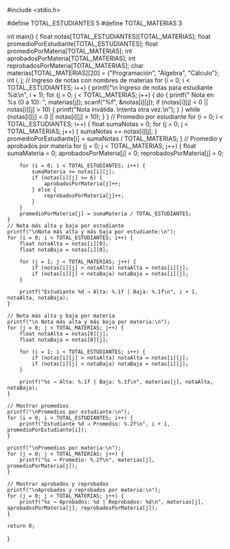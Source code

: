 #include <stdio.h> 

#define TOTAL_ESTUDIANTES 5
#define TOTAL_MATERIAS 3

int main() {
    float notas[TOTAL_ESTUDIANTES][TOTAL_MATERIAS];
    float promedioPorEstudiante[TOTAL_ESTUDIANTES];
    float promedioPorMateria[TOTAL_MATERIAS];
    int aprobadosPorMateria[TOTAL_MATERIAS];
    int reprobadosPorMateria[TOTAL_MATERIAS];
    char materias[TOTAL_MATERIAS][20] = {"Programación", "Álgebra", "Cálculo"};
    int i, j;
  // Ingreso de notas con nombres de materias
    for (i = 0; i < TOTAL_ESTUDIANTES; i++) {
        printf("\n Ingreso de notas para estudiante %d:\n", i + 1);
        for (j = 0; j < TOTAL_MATERIAS; j++) {
            do {
                printf("  Nota en %s (0 a 10): ", materias[j]);
                scanf("%f", &notas[i][j]);
                if (notas[i][j] < 0 || notas[i][j] > 10) {
                    printf("Nota inválida. Intenta otra vez.\n");
                }
            } while (notas[i][j] < 0 || notas[i][j] > 10);
        }
    }
    // Promedio por estudiante
    for (i = 0; i < TOTAL_ESTUDIANTES; i++) {
        float sumaNotas = 0;
        for (j = 0; j < TOTAL_MATERIAS; j++) {
            sumaNotas += notas[i][j];
        }
        promedioPorEstudiante[i] = sumaNotas / TOTAL_MATERIAS;
    }
    // Promedio y aprobados por materia
    for (j = 0; j < TOTAL_MATERIAS; j++) {
        float sumaMateria = 0;
        aprobadosPorMateria[j] = 0;
        reprobadosPorMateria[j] = 0;

        for (i = 0; i < TOTAL_ESTUDIANTES; i++) {
            sumaMateria += notas[i][j];
            if (notas[i][j] >= 6) {
                aprobadosPorMateria[j]++;
            } else {
                reprobadosPorMateria[j]++;
            }
        }
        promedioPorMateria[j] = sumaMateria / TOTAL_ESTUDIANTES;
    }
    // Nota más alta y baja por estudiante
    printf("\nNota más alta y más baja por estudiante:\n");
    for (i = 0; i < TOTAL_ESTUDIANTES; i++) {
        float notaAlta = notas[i][0];
        float notaBaja = notas[i][0];

        for (j = 1; j < TOTAL_MATERIAS; j++) {
            if (notas[i][j] > notaAlta) notaAlta = notas[i][j];
            if (notas[i][j] < notaBaja) notaBaja = notas[i][j];
        }

        printf("Estudiante %d → Alta: %.1f | Baja: %.1f\n", i + 1, notaAlta, notaBaja);
    }

    // Nota más alta y baja por materia
    printf("\n Nota más alta y más baja por materia:\n");
    for (j = 0; j < TOTAL_MATERIAS; j++) {
        float notaAlta = notas[0][j];
        float notaBaja = notas[0][j];

        for (i = 1; i < TOTAL_ESTUDIANTES; i++) {
            if (notas[i][j] > notaAlta) notaAlta = notas[i][j];
            if (notas[i][j] < notaBaja) notaBaja = notas[i][j];
        }

        printf("%s → Alta: %.1f | Baja: %.1f\n", materias[j], notaAlta, notaBaja);
    }

    // Mostrar promedios
    printf("\nPromedios por estudiante:\n");
    for (i = 0; i < TOTAL_ESTUDIANTES; i++) {
        printf("Estudiante %d → Promedio: %.2f\n", i + 1, promedioPorEstudiante[i]);
    }

    printf("\nPromedios por materia:\n");
    for (j = 0; j < TOTAL_MATERIAS; j++) {
        printf("%s → Promedio: %.2f\n", materias[j], promedioPorMateria[j]);
    }

    // Mostrar aprobados y reprobados
    printf("\nAprobados y reprobados por materia:\n");
    for (j = 0; j < TOTAL_MATERIAS; j++) {
        printf("%s → Aprobados: %d | Reprobados: %d\n", materias[j], aprobadosPorMateria[j], reprobadosPorMateria[j]);
    }

    return 0;
}
